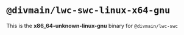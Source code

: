 # `@divmain/lwc-swc-linux-x64-gnu`

This is the **x86_64-unknown-linux-gnu** binary for `@divmain/lwc-swc`
